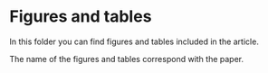 # Figures and tables

In this folder you can find figures and tables included in the article.

The name of the figures and tables correspond with the paper.


